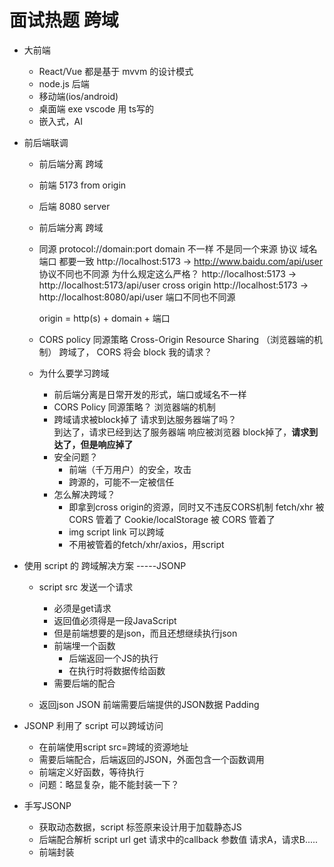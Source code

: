 # 面试热题 跨域

- 大前端
    - React/Vue 都是基于 mvvm 的设计模式
    - node.js 后端
    - 移动端(ios/android)
    - 桌面端 exe    vscode 用 ts写的
    - 嵌入式，AI
     



- 前后端联调
    - 前后端分离 跨域
    - 前端 5173
        from origin
    - 后端 8080 
        server
    - 前后端分离 跨域

    - 同源
        protocol://domain:port
        domain 不一样 不是同一个来源
        协议 域名 端口 都要一致
        http://localhost:5173 -> http://www.baidu.com/api/user
        协议不同也不同源  为什么规定这么严格？
        http://localhost:5173 -> http://localhost:5173/api/user
        cross origin
        http://localhost:5173 -> http://localhost:8080/api/user
        端口不同也不同源

        origin = http(s) + domain + 端口

    - CORS policy 同源策略  Cross-Origin Resource Sharing （浏览器端的机制）
            跨域了， CORS 将会 block 我的请求？


    - 为什么要学习跨域
        - 前后端分离是日常开发的形式，端口或域名不一样
        - CORS Policy 同源策略？
            浏览器端的机制
        - 跨域请求被block掉了
            请求到达服务器端了吗？    
            到达了，请求已经到达了服务器端
            响应被浏览器 block掉了，**请求到达了，但是响应掉了**
        - 安全问题？
            - 前端（千万用户）的安全，攻击
            - 跨源的，可能不一定被信任
        - 怎么解决跨域？
            - 即拿到cross origin的资源，同时又不违反CORS机制
            fetch/xhr 被 CORS 管着了
            Cookie/localStorage 被 CORS 管着了
            - img script link 可以跨域
            - 不用被管着的fetch/xhr/axios，用script

- 使用 script 的 跨域解决方案  -----JSONP
    - script src 发送一个请求
        - 必须是get请求
        - 返回值必须得是一段JavaScript
        - 但是前端想要的是json，而且还想继续执行json
        - 前端埋一个函数
            - 后端返回一个JS的执行
            - 在执行时将数据传给函数
        - 需要后端的配合
        
    - 返回json
    JSON 前端需要后端提供的JSON数据
    Padding

- JSONP 利用了 script 可以跨域访问
    - 在前端使用script src=跨域的资源地址
    - 需要后端配合，后端返回的JSON，外面包含一个函数调用
    - 前端定义好函数，等待执行
    - 问题：略显复杂，能不能封装一下？

- 手写JSONP
    - 获取动态数据，script 标签原来设计用于加载静态JS
    - 后端配合解析 script url get 请求中的callback 参数值
    请求A，请求B.....
    - 前端封装
